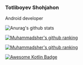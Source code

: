 ### Totliboyev Shohjahon

Android developer

<!--
**Shohjahont9/Shohjahont9** is a ✨ _special_ ✨ repository because its `README.md` (this file) appears on your GitHub profile.

Here are some ideas to get you started:

- 🔭 I’m currently working on ...
- 🌱 I’m currently learning ...
- 👯 I’m looking to collaborate on ...
- 🤔 I’m looking for help with ...
- 💬 Ask me about ...
- 📫 How to reach me: ...
- 😄 Pronouns: ...
- ⚡ Fun fact: ...
-->

![Anurag's github stats](https://github-readme-stats.vercel.app/api?username=Shohjahont9&show_icons=true)

[![Muhammadsher's github ranking](https://github-readme-ranking.vercel.app/api/rank?username=Shohjahont9&country_code=uzbekistan&theme=light)](https://github.com/Muhammadsher/github-readme-ranking)

[![Muhammadsher's github ranking](https://github-readme-ranking.vercel.app/api/rank?username=Shohjahont9&country_code=uzbekistan&theme=dark)](https://github.com/Muhammadsher/github-readme-ranking)


[![Awesome Kotlin Badge](https://kotlin.link/awesome-kotlin.svg)](https://github.com/KotlinBy/awesome-kotlin)
